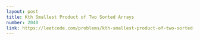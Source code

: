 ```yaml
---
layout: post
title: Kth Smallest Product of Two Sorted Arrays
number: 2040
link: https://leetcode.com/problems/kth-smallest-product-of-two-sorted-arrays
---
```

